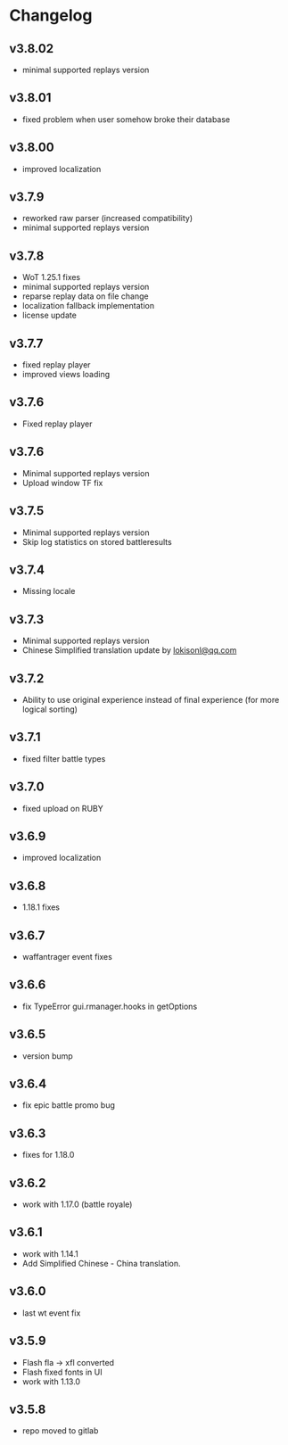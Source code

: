 # Changelog

## v3.8.02

* minimal supported replays version
## v3.8.01

* fixed problem when user somehow broke their database

## v3.8.00

* improved localization

## v3.7.9

* reworked raw parser (increased compatibility)
* minimal supported replays version

## v3.7.8

* WoT 1.25.1 fixes
* minimal supported replays version
* reparse replay data on file change
* localization fallback implementation
* license update

## v3.7.7

* fixed replay player
* improved views loading

## v3.7.6

* Fixed replay player

## v3.7.6

* Minimal supported replays version
* Upload window TF fix

## v3.7.5

* Minimal supported replays version
* Skip log statistics on stored battleresults

## v3.7.4

* Missing locale

## v3.7.3

* Minimal supported replays version
* Chinese Simplified translation update by lokisonl@qq.com

## v3.7.2

* Ability to use original experience instead of final experience (for more logical sorting)

## v3.7.1

* fixed filter battle types

## v3.7.0

* fixed upload on RUBY

## v3.6.9

* improved localization

## v3.6.8

* 1.18.1 fixes

## v3.6.7

* waffantrager event fixes

## v3.6.6

* fix TypeError gui.rmanager.hooks in getOptions

## v3.6.5

* version bump

## v3.6.4

* fix epic battle promo bug

## v3.6.3

* fixes for 1.18.0

## v3.6.2

* work with 1.17.0 (battle royale)

## v3.6.1

* work with 1.14.1
* Add Simplified Chinese - China translation.

## v3.6.0

* last wt event fix

## v3.5.9

* Flash fla -> xfl converted
* Flash fixed fonts in UI
* work with 1.13.0

## v3.5.8

* repo moved to gitlab